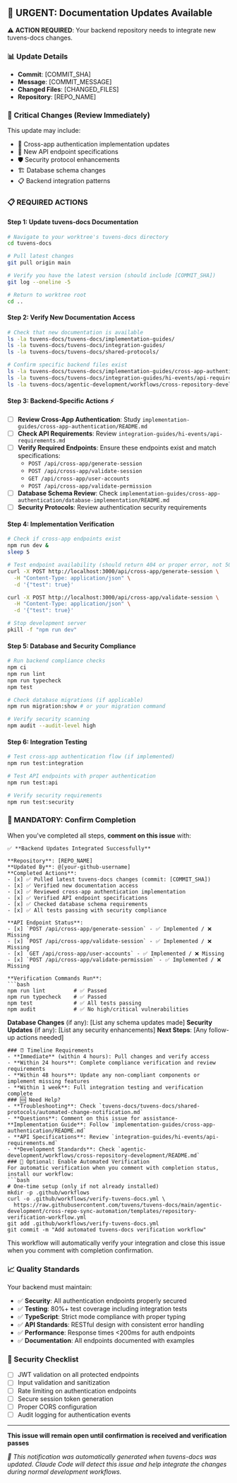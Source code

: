 ## 📢 URGENT: Documentation Updates Available

⚠️ **ACTION REQUIRED**: Your backend repository needs to integrate new tuvens-docs changes.

### 📊 Update Details
- **Commit**: [COMMIT_SHA]
- **Message**: [COMMIT_MESSAGE]
- **Changed Files**: [CHANGED_FILES]
- **Repository**: [REPO_NAME]
### 🚨 Critical Changes (Review Immediately)
This update may include:
- 🔐 Cross-app authentication implementation updates
- 📡 New API endpoint specifications
- 🛡️ Security protocol enhancements
- 🏗️ Database schema changes
- 📋 Backend integration patterns
### 📋 REQUIRED ACTIONS

#### Step 1: Update tuvens-docs Documentation
```bash
# Navigate to your worktree's tuvens-docs directory
cd tuvens-docs

# Pull latest changes
git pull origin main

# Verify you have the latest version (should include [COMMIT_SHA])
git log --oneline -5

# Return to worktree root
cd ..
```
#### Step 2: Verify New Documentation Access
```bash
# Check that new documentation is available
ls -la tuvens-docs/tuvens-docs/implementation-guides/
ls -la tuvens-docs/tuvens-docs/integration-guides/
ls -la tuvens-docs/tuvens-docs/shared-protocols/

# Confirm specific backend files exist
ls -la tuvens-docs/tuvens-docs/implementation-guides/cross-app-authentication/README.md
ls -la tuvens-docs/tuvens-docs/integration-guides/hi-events/api-requirements.md
ls -la tuvens-docs/agentic-development/workflows/cross-repository-development/README.md
```
#### Step 3: Backend-Specific Actions ⚡
- [ ] **Review Cross-App Authentication**: Study `implementation-guides/cross-app-authentication/README.md`
- [ ] **Check API Requirements**: Review `integration-guides/hi-events/api-requirements.md`
- [ ] **Verify Required Endpoints**: Ensure these endpoints exist and match specifications:
  - `POST /api/cross-app/generate-session`
  - `POST /api/cross-app/validate-session`
  - `GET /api/cross-app/user-accounts`
  - `POST /api/cross-app/validate-permission`
- [ ] **Database Schema Review**: Check `implementation-guides/cross-app-authentication/database-implementation/README.md`
- [ ] **Security Protocols**: Review authentication security requirements

#### Step 4: Implementation Verification
```bash
# Check if cross-app endpoints exist
npm run dev &
sleep 5

# Test endpoint availability (should return 404 or proper error, not 500)
curl -X POST http://localhost:3000/api/cross-app/generate-session \
  -H "Content-Type: application/json" \
  -d '{"test": true}'

curl -X POST http://localhost:3000/api/cross-app/validate-session \
  -H "Content-Type: application/json" \
  -d '{"test": true}'

# Stop development server
pkill -f "npm run dev"
```

#### Step 5: Database and Security Compliance
```bash
# Run backend compliance checks
npm ci
npm run lint
npm run typecheck
npm test

# Check database migrations (if applicable)
npm run migration:show # or your migration command

# Verify security scanning
npm audit --audit-level high
```

#### Step 6: Integration Testing
```bash
# Test cross-app authentication flow (if implemented)
npm run test:integration

# Test API endpoints with proper authentication
npm run test:api

# Verify security requirements
npm run test:security
```
### 🔄 MANDATORY: Confirm Completion

When you've completed all steps, **comment on this issue** with:

```
✅ **Backend Updates Integrated Successfully**

**Repository**: [REPO_NAME]
**Updated By**: @[your-github-username]
**Completed Actions**:
- [x] ✅ Pulled latest tuvens-docs changes (commit: [COMMIT_SHA])
- [x] ✅ Verified new documentation access
- [x] ✅ Reviewed cross-app authentication implementation
- [x] ✅ Verified API endpoint specifications
- [x] ✅ Checked database schema requirements
- [x] ✅ All tests passing with security compliance

**API Endpoint Status**:
- [x] `POST /api/cross-app/generate-session` - ✅ Implemented / ❌ Missing
- [x] `POST /api/cross-app/validate-session` - ✅ Implemented / ❌ Missing  
- [x] `GET /api/cross-app/user-accounts` - ✅ Implemented / ❌ Missing
- [x] `POST /api/cross-app/validate-permission` - ✅ Implemented / ❌ Missing

**Verification Commands Run**:
```bash
npm run lint         # ✅ Passed
npm run typecheck    # ✅ Passed
npm test             # ✅ All tests passing
npm audit            # ✅ No high/critical vulnerabilities
```

**Database Changes** (if any): [List any schema updates made]
**Security Updates** (if any): [List any security enhancements]
**Next Steps**: [Any follow-up actions needed]
```
### ⏰ Timeline Requirements
- **Immediate** (within 4 hours): Pull changes and verify access
- **Within 24 hours**: Complete compliance verification and review requirements  
- **Within 48 hours**: Update any non-compliant components or implement missing features
- **Within 1 week**: Full integration testing and verification complete
### 🆘 Need Help?
- **Troubleshooting**: Check `tuvens-docs/tuvens-docs/shared-protocols/automated-change-notification.md`
- **Questions**: Comment on this issue for assistance- **Implementation Guide**: Follow `implementation-guides/cross-app-authentication/README.md`
- **API Specifications**: Review `integration-guides/hi-events/api-requirements.md`
- **Development Standards**: Check `agentic-development/workflows/cross-repository-development/README.md`
### 🤖 Optional: Enable Automated Verification
For automatic verification when you comment with completion status, install our workflow:
```bash
# One-time setup (only if not already installed)
mkdir -p .github/workflows
curl -o .github/workflows/verify-tuvens-docs.yml \
  https://raw.githubusercontent.com/tuvens/tuvens-docs/main/agentic-development/cross-repo-sync-automation/templates/repository-verification-workflow.yml
git add .github/workflows/verify-tuvens-docs.yml
git commit -m "Add automated tuvens-docs verification workflow"
```
This workflow will automatically verify your integration and close this issue when you comment with completion confirmation.
### 📈 Quality Standards
Your backend must maintain:
- ✅ **Security**: All authentication endpoints properly secured
- ✅ **Testing**: 80%+ test coverage including integration tests
- ✅ **TypeScript**: Strict mode compliance with proper typing
- ✅ **API Standards**: RESTful design with consistent error handling
- ✅ **Performance**: Response times <200ms for auth endpoints
- ✅ **Documentation**: All endpoints documented with examples

### 🔐 Security Checklist
- [ ] JWT validation on all protected endpoints
- [ ] Input validation and sanitization
- [ ] Rate limiting on authentication endpoints
- [ ] Secure session token generation
- [ ] Proper CORS configuration
- [ ] Audit logging for authentication events
---
**This issue will remain open until confirmation is received and verification passes**

*🤖 This notification was automatically generated when tuvens-docs was updated. Claude Code will detect this issue and help integrate the changes during normal development workflows.*